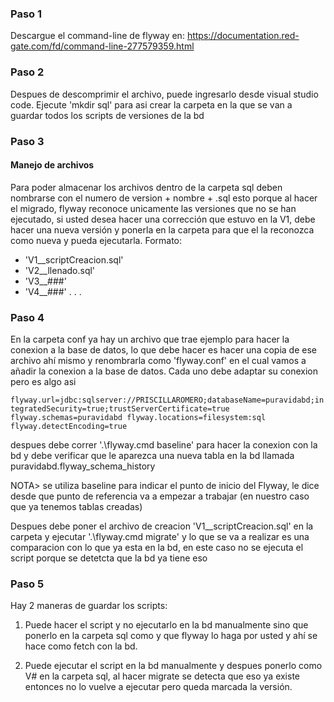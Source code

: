 ### Paso 1
Descargue el command-line de flyway en: https://documentation.red-gate.com/fd/command-line-277579359.html

### Paso 2
Despues de descomprimir el archivo, puede ingresarlo desde visual studio code. Ejecute 'mkdir sql' para asi crear la carpeta en la que se van a guardar todos los scripts de versiones de la bd

### Paso 3

#### Manejo de archivos

Para poder almacenar los archivos dentro de la carpeta sql deben nombrarse con el numero de version + nombre + .sql esto porque al hacer el migrado, flyway reconoce unicamente las versiones que no se han ejecutado, si usted desea hacer una corrección que estuvo en la V1, debe hacer una nueva versión y ponerla en la carpeta para que el la reconozca como nueva y pueda ejecutarla.
Formato: 
- 'V1__scriptCreacion.sql'
- 'V2__llenado.sql'
- 'V3__###'
- 'V4__###'
    .
    .
    .


### Paso 4
En la carpeta conf ya hay un archivo que trae ejemplo para hacer la conexion a la base de datos, lo que debe hacer es hacer una copia de ese archivo ahí mismo y renombrarla como 'flyway.conf' en el cual vamos a añadir la conexion a la base de datos. 
Cada uno debe adaptar su conexion pero es algo asi 

``
flyway.url=jdbc:sqlserver://PRISCILLAROMERO;databaseName=puravidabd;integratedSecurity=true;trustServerCertificate=true
flyway.schemas=puravidabd
flyway.locations=filesystem:sql
flyway.detectEncoding=true
``

despues debe correr '.\flyway.cmd baseline' para hacer la conexion con la bd y debe verificar que le aparezca una nueva tabla en la bd llamada puravidabd.flyway_schema_history 

NOTA> se utiliza baseline para indicar el punto de inicio del Flyway, le dice desde que punto de referencia va a empezar a trabajar (en nuestro caso que ya tenemos tablas creadas)

Despues debe poner el archivo de creacion 'V1__scriptCreacion.sql' en la carpeta y ejecutar '.\flyway.cmd migrate' y lo que se va a realizar es una comparacion con lo que ya esta en la bd, en este caso no se ejecuta el script porque se detetcta que la bd ya tiene eso

### Paso 5

Hay 2 maneras de guardar los scripts:

1. Puede hacer el script y no ejecutarlo en la bd manualmente sino que ponerlo en la carpeta sql como y que flyway lo haga por usted y ahí se hace como fetch con la bd.

2. Puede ejecutar el script en la bd manualmente y despues ponerlo como V# en la carpeta sql, al hacer migrate se detecta que eso ya existe entonces no lo vuelve a ejecutar pero queda marcada la versión.

